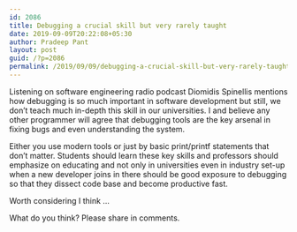 ```yaml
---
id: 2086
title: Debugging a crucial skill but very rarely taught
date: 2019-09-09T20:22:08+05:30
author: Pradeep Pant
layout: post
guid: /?p=2086
permalink: /2019/09/09/debugging-a-crucial-skill-but-very-rarely-taught/
---
```

Listening on software engineering radio podcast Diomidis Spinellis mentions how debugging is so much important in software development but still, we don&#8217;t teach much in-depth this skill in our universities. I and believe any other programmer will agree that debugging tools are the key arsenal in fixing bugs and even understanding the system. 

Either you use modern tools or just by basic print/printf statements that don&#8217;t matter. Students should learn these key skills and professors should emphasize on educating and not only in universities even in industry set-up when a new developer joins in there should be good exposure to debugging so that they dissect code base and become productive fast.

Worth considering I think &#8230;

What do you think? Please share in comments.